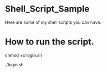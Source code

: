 # Shell_Script_Sample
Here are some of my shell scripts you can have.

# How to run the script.
chmod +x login.sh

./login.sh

